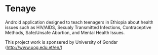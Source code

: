 # Tenaye

Android application designed to teach teenagers in Ethiopia about health issues such as HIV/AIDS, Sexualy Transmitted Infections, Contraceptive Methods, Safe/Unsafe Abortion, and Mental Health Issues.

This project work is sponsered by University of Gondar (http://www.uog.edu.et/en/)
